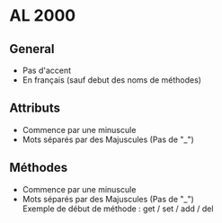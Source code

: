 # AL 2000 

## General
- Pas d'accent
- En français (sauf debut des noms de méthodes)

## Attributs
- Commence par une minuscule
- Mots séparés par des Majuscules (Pas de "_")

## Méthodes
- Commence par une minuscule
- Mots séparés par des Majuscules (Pas de "_")  
Exemple de début de méthode : get / set / add / del
